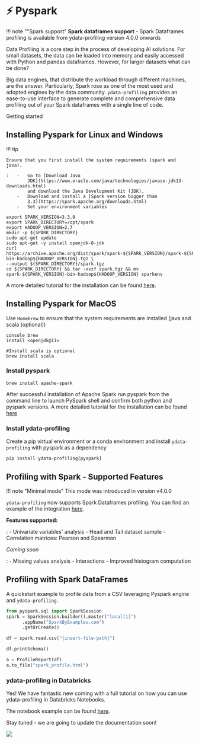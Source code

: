 # ⚡ Pyspark

!!! note ""Spark support"
    **Spark dataframes support** - Spark Dataframes profiling is available
    from ydata-profiling version 4.0.0 onwards

Data Profiling is a core step in the process of developing AI solutions.
For small datasets, the data can be loaded into memory and easily
accessed with Python and pandas dataframes. However, for larger datasets
what can be done?

Big data engines, that distribute the workload through different
machines, are the answer. Particularly, Spark rose as one of the most
used and adopted engines by the data community. `ydata-profiling`
provides an ease-to-use interface to generate complete and comprehensive
data profiling out of your Spark dataframes with a single line of code.

Getting started 

## Installing Pyspark for Linux and Windows 

!!! tip
    
    Ensure that you first install the system requirements (spark and java).

    :   -   Go to [Download Java
            JDK](https://www.oracle.com/java/technologies/javase-jdk13-downloads.html)
            and download the Java Development Kit (JDK).
        -   Download and install a [Spark version bigger than
            3.3](https://spark.apache.org/downloads.html)
        -   Set your environment variables

``` console
export SPARK_VERSION=3.3.0
export SPARK_DIRECTORY=/opt/spark
export HADOOP_VERSION=2.7
mkdir -p ${SPARK_DIRECTORY}
sudo apt-get update
sudo apt-get -y install openjdk-8-jdk
curl https://archive.apache.org/dist/spark/spark-${SPARK_VERSION}/spark-${SPARK_VERSION}-bin-hadoop${HADOOP_VERSION}.tgz \
--output ${SPARK_DIRECTORY}/spark.tgz
cd ${SPARK_DIRECTORY} && tar -xvzf spark.tgz && mv spark-${SPARK_VERSION}-bin-hadoop${HADOOP_VERSION} sparkenv
```

A more detailed tutorial for the installation can be found
[here](https://www.datacamp.com/tutorial/installation-of-pyspark).

## Installing Pyspark for MacOS

Use `Homebrew` to ensure that the system requirements are
installed (java and scala (optional)) 

```console
console brew
install <openjdk@11>
```

``` console
#Install scala is optional
brew install scala
```

### Install pyspark 

```console 
brew install apache-spark
```

After successful installation of Apache Spark run pyspark from the
command line to launch PySpark shell and confirm both python and pyspark
versions. A more detailed tutorial for the installation can be found
[here](https://sparkbyexamples.com/pyspark/how-to-install-pyspark-on-mac/)

### Install ydata-profiling

Create a pip virtual environment or a conda environment and install `ydata-profiling` with pyspark as a dependency

```console
pip install ydata-profiling[pyspark]
```

## Profiling with Spark - Supported Features

!!! note "Minimal mode"
    This mode was introduced in version v4.0.0

`ydata-profiling` now supports Spark Dataframes profiling. You can find
an example of the integration
[here](https://github.com/ydataai/ydata-profiling/blob/master/examples/features/spark_example.py).

**Features supported:**

:   -   Univariate variables' analysis
    -   Head and Tail dataset sample
    -   Correlation matrices: Pearson and Spearman

*Coming soon*

:   -   Missing values analysis
    -   Interactions
    -   Improved histogram computation

## Profiling with Spark DataFrames

A quickstart example to profile data from a CSV leveraging Pyspark
engine and `ydata-profiling`.

``` python linenums="1" title="Profiling with Spark Dataframes"
from pyspark.sql import SparkSession
spark = SparkSession.builder().master("local[1]")
      .appName("SparkByExamples.com")
      .getOrCreate()

df = spark.read.csv("{insert-file-path}")

df.printSchema()

a = ProfileReport(df)
a.to_file("spark_profile.html")
```

### ydata-profiling in Databricks

Yes! We have fantastic new coming with a full tutorial on how you can
use ydata-profiling in Databricks Notebooks.

The notebook example can be found
[here](https://github.com/ydataai/ydata-profiling/tree/master/examples/integrations/databricks_example.ipynb).

Stay tuned - we are going to update the documentation soon!

<img referrerpolicy="no-referrer-when-downgrade" src="https://static.scarf.sh/a.png?x-pxid=c3c3ddfc-4c47-4192-9105-5dac1ffa3a49" />